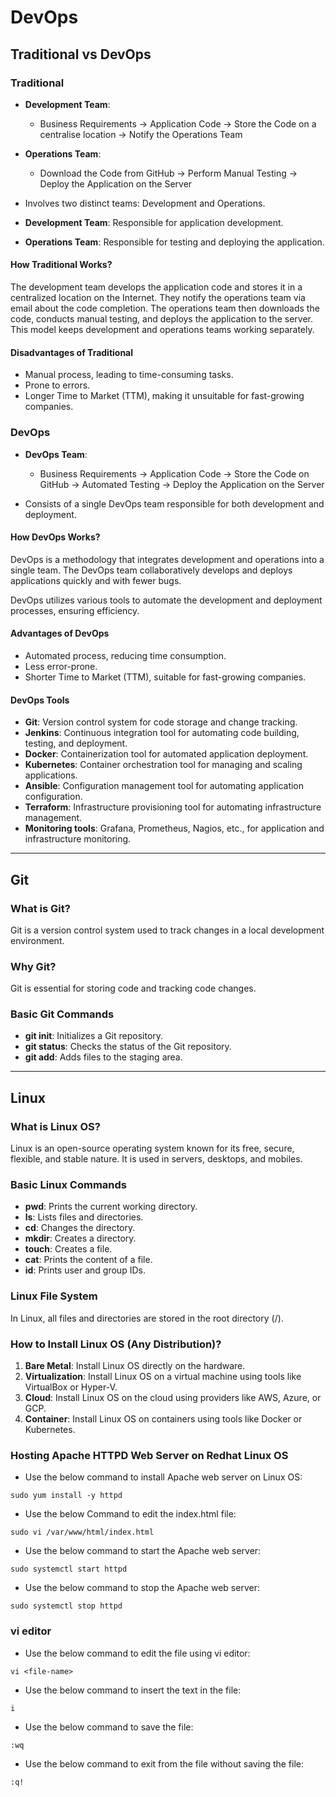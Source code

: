 # DevOps

## Traditional vs DevOps

### Traditional

- **Development Team**:
  - Business Requirements -> Application Code -> Store the Code on a centralise location -> Notify the Operations Team
- **Operations Team**:
  - Download the Code from GitHub -> Perform Manual Testing -> Deploy the Application on the Server

- Involves two distinct teams: Development and Operations.
- **Development Team**: Responsible for application development.
- **Operations Team**: Responsible for testing and deploying the application.

#### How Traditional Works?

The development team develops the application code and stores it in a centralized location on the Internet. They notify the operations team via email about the code completion. The operations team then downloads the code, conducts manual testing, and deploys the application to the server. This model keeps development and operations teams working separately.

#### Disadvantages of Traditional

- Manual process, leading to time-consuming tasks.
- Prone to errors.
- Longer Time to Market (TTM), making it unsuitable for fast-growing companies.

### DevOps

- **DevOps Team**:
  - Business Requirements -> Application Code -> Store the Code on GitHub -> Automated Testing -> Deploy the Application on the Server

- Consists of a single DevOps team responsible for both development and deployment.

#### How DevOps Works?

DevOps is a methodology that integrates development and operations into a single team. The DevOps team collaboratively develops and deploys applications quickly and with fewer bugs.

DevOps utilizes various tools to automate the development and deployment processes, ensuring efficiency.

#### Advantages of DevOps

- Automated process, reducing time consumption.
- Less error-prone.
- Shorter Time to Market (TTM), suitable for fast-growing companies.

#### DevOps Tools

- **Git**: Version control system for code storage and change tracking.
- **Jenkins**: Continuous integration tool for automating code building, testing, and deployment.
- **Docker**: Containerization tool for automated application deployment.
- **Kubernetes**: Container orchestration tool for managing and scaling applications.
- **Ansible**: Configuration management tool for automating application configuration.
- **Terraform**: Infrastructure provisioning tool for automating infrastructure management.
- **Monitoring tools**: Grafana, Prometheus, Nagios, etc., for application and infrastructure monitoring.

---

## Git

### What is Git?

Git is a version control system used to track changes in a local development environment.

### Why Git?

Git is essential for storing code and tracking code changes.

### Basic Git Commands

- **git init**: Initializes a Git repository.
- **git status**: Checks the status of the Git repository.
- **git add**: Adds files to the staging area.

---

## Linux

### What is Linux OS?

Linux is an open-source operating system known for its free, secure, flexible, and stable nature. It is used in servers, desktops, and mobiles.

### Basic Linux Commands

- **pwd**: Prints the current working directory.
- **ls**: Lists files and directories.
- **cd**: Changes the directory.
- **mkdir**: Creates a directory.
- **touch**: Creates a file.
- **cat**: Prints the content of a file.
- **id**: Prints user and group IDs.

### Linux File System

In Linux, all files and directories are stored in the root directory (/).

### How to Install Linux OS (Any Distribution)?

1. **Bare Metal**: Install Linux OS directly on the hardware.
2. **Virtualization**: Install Linux OS on a virtual machine using tools like VirtualBox or Hyper-V.
3. **Cloud**: Install Linux OS on the cloud using providers like AWS, Azure, or GCP.
4. **Container**: Install Linux OS on containers using tools like Docker or Kubernetes.

### Hosting Apache HTTPD Web Server on Redhat Linux OS

- Use the below command to install Apache web server on Linux OS:
```
sudo yum install -y httpd
```

- Use the below Command to edit the index.html file:
```
sudo vi /var/www/html/index.html
```

- Use the below command to start the Apache web server:
```
sudo systemctl start httpd
```

- Use the below command to stop the Apache web server:
```
sudo systemctl stop httpd
```

### vi editor

- Use the below command to edit the file using vi editor:
```
vi <file-name>
```

- Use the below command to insert the text in the file:
```
i
```

- Use the below command to save the file:
```
:wq
```

- Use the below command to exit from the file without saving the file:
```
:q!
```